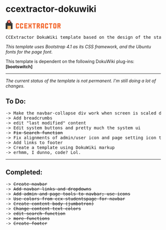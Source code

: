 # ccextractor-dokuwiki
<img src="images/ccx_logo&text.png"/>

<pre>CCExtractor DokuWiki template based on the design of the static site "ccx-studentspage". Work in progress.</pre>
<i>This template uses Bootstrap 4.1 as its CSS framework, and the Ubuntu fonts for the page font.</i>
<p>This template is dependent on the following DokuWiki plug-ins: <strong>[bootswitch]</strong></p>
<hr>

<i>The current status of the template is not permanent. I'm still doing a lot of changes.</i>


<h2> To Do: </h2>

<pre>
-> Make the navbar-collapse div work when screen is scaled down
-> Add breadcrumbs
-> edit "last modified" content
-> Edit system buttons and pretty much the system ui
-> <del>Fix Search function</del>
-> Fix alignments of admin/user icon and page setting icon to match the navbar links
-> Add links to footer
-> Create a template using DokuWiki markup
-> erhmm, I dunno, code? Lol.
</pre>

<hr>

<h2>Completed: </h2>
<pre>
-> <del>Create navbar</del>
-> <del>Add navbar links and dropdowns</del>
-> <del>Add admin and page tools to navbar; use icons</del>
-> <del>Use colors from ccx-studentspage for navbar</del>
-> <del>Create content body (jumbotron)</del>
-> <del>Change content text colors</del>
-> <del>edit search function</del>
-> <del>more functions</del>
-> <del>Create footer</del>
</pre>
